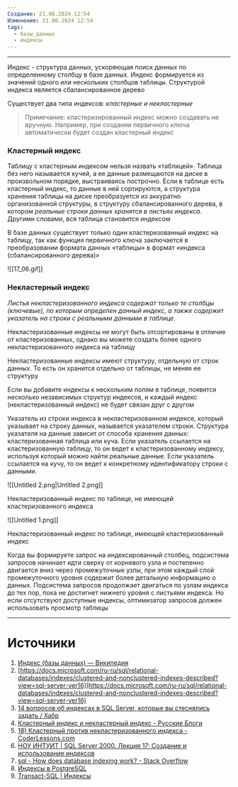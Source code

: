 ```yaml
---
Создание: 21.06.2024 12:54
Изменение: 21.06.2024 12:54
tags:
  - базы_данных
  - индексы
---
```


***

Индекс - структура данных, ускоряющая поиск данных по определенному столбцу в базе данных. Индекс формируется из значений одного или нескольких столбцов таблицы. Структурой индекса является сбалансированное дерево

Существует два типа индексов: _кластерные и некластерные_

> Примечание: кластеризированный индекс можно создавать не вручную. Например, при создании первичного ключа автоматически будет создан кластерный индекс

### **Кластерный индекс**

Таблицу с кластерным индексом нельзя назвать «таблицей». Таблица без него называется кучей, а ее данные размещаются на диске в произвольном порядке, выстраиваясь построчно. Если в таблице есть кластерный индекс, то данные в ней сортируются, а структура хранения таблицы на диске преобразуется из аккуратно организованной структуры, в структуру сбалансированного дерева, в котором _реальные строки данных хранятся в листьях индекса_. Другими словами, вся таблица становится индексом

В базе данных существует только один кластеризованный индекс на таблицу, так как функция первичного ключа заключается в преобразовании формата данных «таблицы» в формат «индекса (сбалансированного дерева)»

![[17_06.gif]]

### Нек**ластерный индекс**

_Листья некластеризованного индекса содержат только те столбцы (ключевые), по которым определен данный индекс, а также содержит указатель на строки с реальными данными в таблице._

Некластеризованные индексы не могут быть отсортированы в отличие от кластеризованных, однако вы можете создать более одного некластеризованного индекса на таблицу

Некластеризованные индексы имеют структуру, отдельную от строк данных. То есть он хранится отдельно от таблицы, не меняя ее структуру

Если вы добавите индексы к нескольким полям в таблице, появятся несколько независимых структур индексов, и каждый индекс (некластеризованный индекс) не будет связан друг с другом

Указатель из строки индекса в некластеризованном индексе, который указывает на строку данных, называется указателем строки. Структура указателя на данные зависит от способа хранения данных: кластеризованная таблица или куча. Если указатель ссылается на кластеризованную таблицу, то он ведет к кластеризованному индексу, используя который можно найти реальные данные. Если указатель ссылается на кучу, то он ведет к конкретному идентификатору строки с данными.

![[Untitled 2.png|Untitled 2.png]]

Некластеризованный индекс по таблице, не имеющей кластеризованного индекса

![[Untitled 1.png]]

Некластеризованный индекс по таблице, имеющей кластеризованный индекс

Когда вы формируете запрос на индексированный столбец, подсистема запросов начинает идти сверху от корневого узла и постепенно двигается вниз через промежуточные узлы, при этом каждый слой промежуточного уровня содержит более детальную информацию о данных. Подсистема запросов продолжает двигаться по узлам индекса до тех пор, пока не достигнет нижнего уровня с листьями индекса. Но если отсутствуют доступные индексы, оптимизатор запросов должен использовать просмотр таблицы

***

# Источники
1. [Индекс (базы данных) — Википедия](https://ru.wikipedia.org/wiki/%D0%98%D0%BD%D0%B4%D0%B5%D0%BA%D1%81_(%D0%B1%D0%B0%D0%B7%D1%8B_%D0%B4%D0%B0%D0%BD%D0%BD%D1%8B%D1%85)#%D0%9F%D0%BE%D1%81%D0%BB%D0%B5%D0%B4%D0%BE%D0%B2%D0%B0%D1%82%D0%B5%D0%BB%D1%8C%D0%BD%D0%BE%D1%81%D1%82%D1%8C_%D1%81%D1%82%D0%BE%D0%BB%D0%B1%D1%86%D0%BE%D0%B2_%D0%B2_%D1%81%D0%BE%D1%81%D1%82%D0%B0%D0%B2%D0%BD%D0%BE%D0%BC_%D0%B8%D0%BD%D0%B4%D0%B5%D0%BA%D1%81%D0%B5)
2. [https://docs.microsoft.com/ru-ru/sql/relational-databases/indexes/clustered-and-nonclustered-indexes-described?view=sql-server-ver16](https://docs.microsoft.com/ru-ru/sql/relational-databases/indexes/clustered-and-nonclustered-indexes-described?view=sql-server-ver16)
3. [14 вопросов об индексах в SQL Server, которые вы стеснялись задать / Хабр](https://habr.com/ru/post/247373/)
4. [Кластерный индекс и некластерный индекс - Русские Блоги](https://russianblogs.com/article/29261361717/)
5. [18) Кластерный против некластеризованного индекса - CoderLessons.com](https://coderlessons.com/tutorials/bazy-dannykh/osnovy-subd/18-klasternyi-protiv-neklasterizovannogo-indeksa#2)
6. [НОУ ИНТУИТ | SQL Server 2000. Лекция 17: Создание и использование индексов](https://intuit.ru/studies/professional_skill_improvements/1240/courses/68/lecture/2016?page=3)
7. [sql - How does database indexing work? - Stack Overflow](https://stackoverflow.com/questions/1108/how-does-database-indexing-work)
8. [Индексы в PostgreSQL](https://tproger.ru/articles/indeksy-v-postgresql/#:~:text=%D0%B0%D0%BB%D0%B3%D0%BE%D1%80%D0%B8%D1%82%D0%BC%D0%B5%20%D0%B1%D0%B8%D0%BD%D0%B0%D1%80%D0%BD%D0%BE%D0%B3%D0%BE%20%D0%BF%D0%BE%D0%B8%D1%81%D0%BA%D0%B0)
9. [Transact-SQL | Индексы](https://professorweb.ru/my/sql-server/2012/level3/3_5.php)
